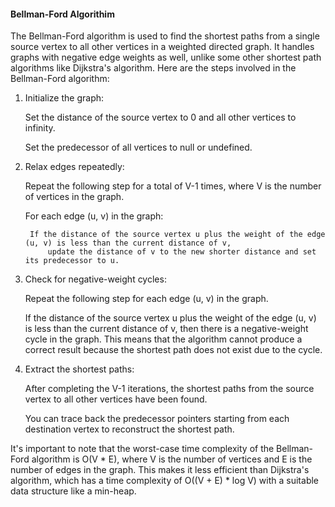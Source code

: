 #### Bellman-Ford Algorithim

The Bellman-Ford algorithm is used to find the shortest paths from a single source vertex to all other vertices in a weighted directed graph. It handles graphs with negative edge weights as well, unlike some other shortest path algorithms like Dijkstra's algorithm. Here are the steps involved in the Bellman-Ford algorithm:

1. Initialize the graph:

    Set the distance of the source vertex to 0 and all other vertices to infinity.
    
    Set the predecessor of all vertices to null or undefined.

2. Relax edges repeatedly:

    Repeat the following step for a total of V-1 times, where V is the number of vertices in the graph.
    
    For each edge (u, v) in the graph:
    
        If the distance of the source vertex u plus the weight of the edge (u, v) is less than the current distance of v, 
            update the distance of v to the new shorter distance and set its predecessor to u.
        
3. Check for negative-weight cycles:

    Repeat the following step for each edge (u, v) in the graph.
    
    If the distance of the source vertex u plus the weight of the edge (u, v) is less than the current distance of v, 
    then there is a negative-weight cycle in the graph. This means that the algorithm cannot produce a correct result because 
    the shortest path does not exist due to the cycle.

4. Extract the shortest paths:

    After completing the V-1 iterations, the shortest paths from the source vertex to all other vertices have been found.
    
    You can trace back the predecessor pointers starting from each destination vertex to reconstruct the shortest path.
    
It's important to note that the worst-case time complexity of the Bellman-Ford algorithm is O(V * E), where V is the number of vertices and E is the number of edges in the graph. This makes it less efficient than Dijkstra's algorithm, which has a time complexity of O((V + E) * log V) with a suitable data structure like a min-heap.
